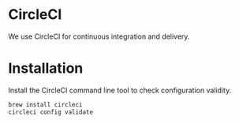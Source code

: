 # CircleCI

We use CircleCI for continuous integration and delivery. 

# Installation

Install the CircleCI command line tool to check configuration validity.

```bash
brew install circleci
circleci config validate
```